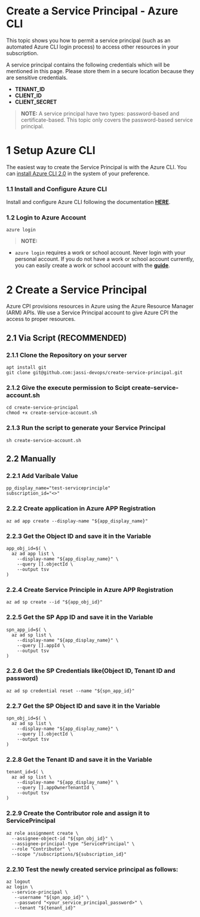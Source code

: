 # Create a Service Principal - Azure CLI

This topic shows you how to permit a service principal (such as an automated Azure CLI login process) to access other resources in your subscription.

A service principal contains the following credentials which will be mentioned in this page. Please store them in a secure location because they are sensitive credentials.

- **TENANT_ID**
- **CLIENT_ID**
- **CLIENT_SECRET** 

>**NOTE:** A service principal have two types: password-based and certificate-based. This topic only covers the password-based service principal.

# 1 Setup Azure CLI

The easiest way to create the Service Principal is with the Azure CLI. You can [install Azure CLI 2.0](https://docs.microsoft.com/en-us/cli/azure/install-azure-cli) in the system of your preference.

### 1.1 Install and Configure Azure CLI

Install and configure Azure CLI following the documentation [**HERE**](http://azure.microsoft.com/en-us/documentation/articles/xplat-cli/).

### 1.2 Login to Azure Account

```
azure login 
```

>**NOTE:**
  * `azure login` requires a work or school account. Never login with your personal account. If you do not have a work or school account currently, you can easily create a work or school account with the [**guide**](https://azure.microsoft.com/en-us/documentation/articles/xplat-cli-connect/).

# 2 Create a Service Principal

Azure CPI provisions resources in Azure using the Azure Resource Manager (ARM) APIs. We use a Service Principal account to give Azure CPI the access to proper resources.

## 2.1 Via Script (RECOMMENDED)

### 2.1.1 Clone the Repository on your server
```
apt install git 
git clone git@github.com:jassi-devops/create-service-principal.git
```

### 2.1.2 Give the execute permission to Scipt create-service-account.sh
```
cd create-service-principal
chmod +x create-service-account.sh
```

### 2.1.3 Run the script to generate your Service Principal
```
sh create-service-account.sh
```

## 2.2 Manually

### 2.2.1 Add Varibale Value
```
pp_display_name="test-serviceprinciple"
subscription_id="<>"
```
### 2.2.2 Create application in Azure APP Registration
```
az ad app create --display-name "${app_display_name}"
```
### 2.2.3 Get the Object ID and save it in the Variable
```
app_obj_id=$( \
  az ad app list \
    --display-name "${app_display_name}" \
    --query [].objectId \
    --output tsv
)
```
### 2.2.4 Create Service Principle in Azure APP Registration
```
az ad sp create --id "${app_obj_id}"
```
### 2.2.5 Get the SP App ID and save it in the Variable
```
spn_app_id=$( \
  az ad sp list \
    --display-name "${app_display_name}" \
    --query [].appId \
    --output tsv
)
```
### 2.2.6 Get the SP Credentials like(Object ID, Tenant ID and password)
```
az ad sp credential reset --name "${spn_app_id}"
```
### 2.2.7 Get the SP Object ID and save it in the Variable
```
spn_obj_id=$( \
  az ad sp list \
    --display-name "${app_display_name}" \
    --query [].objectId \
    --output tsv
)
```
### 2.2.8 Get the Tenant ID and save it in the Variable
```
tenant_id=$( \
  az ad sp list \
    --display-name "${app_display_name}" \
    --query [].appOwnerTenantId \
    --output tsv
)
```
### 2.2.9 Create the Contributor role and assign it to ServicePrincipal
```
az role assignment create \
  --assignee-object-id "${spn_obj_id}" \
  --assignee-principal-type "ServicePrincipal" \
  --role "Contributor" \
  --scope "/subscriptions/${subscription_id}"
```
### 2.2.10 Test the newly created service principal as follows:
```
az logout
az login \
  --service-principal \
   --username "${spn_app_id}" \
   --password "<your_service_principal_password>" \
   --tenant "${tenant_id}"
```
